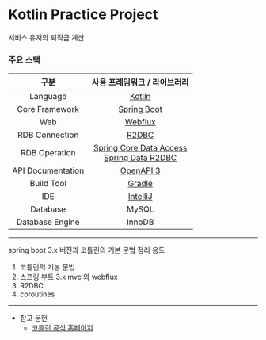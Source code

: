 # Kotlin Practice Project
서비스 유저의 퇴직금 계산


### 주요 스택

|        구분         |                                                                                              사용 프레임워크 / 라이브러리                                                                                              |
|:-----------------:|:----------------------------------------------------------------------------------------------------------------------------------------------------------------------------------------------------------:|
|     Language      |                                                                                     [Kotlin](https://kotlinlang.org/)                                                                                      |
|  Core Framework   |                                                             [Spring Boot](https://docs.spring.io/spring-boot/docs/3.1.2/reference/htmlsingle/)                                                             |
|        Web        |                                                       [Webflux](https://docs.spring.io/spring-framework/docs/6.0.8/reference/html/web-reactive.html)                                                       |
|  RDB Connection   |                                                                                         [R2DBC](https://r2dbc.io/)                                                                                         |
|   RDB Operation   | [Spring Core Data Access](https://docs.spring.io/spring-framework/docs/6.0.8/reference/html/data-access.html)<br/>[Spring Data R2DBC](https://docs.spring.io/spring-data/r2dbc/docs/3.1.2/reference/html/) |
| API Documentation |                                                                                [OpenAPI 3](https://springdoc.org/v2/)<br/>                                                                                 |
|    Build Tool     |                                                                     [Gradle](https://docs.gradle.org/current/userguide/userguide.html)                                                                     |
|        IDE        |                                                                             [IntelliJ](https://www.jetbrains.com/ko-kr/idea/)                                                                              |
|     Database      |                                                                                                   MySQL                                                                                                    |
| Database  Engine  |                                                                                                   InnoDB                                                                                                   |



- - -
spring boot 3.x 버전과 코틀린의 기본 문법 정리 용도 <br>

1. 코틀린의 기본 문법
2. 스프링 부트 3.x mvc 와 webflux
3. R2DBC
4. coroutines

- - - 
- 참고 문헌 <br>
  * [코틀린 공식 홈페이지](https://kotlinlang.org/docs)
